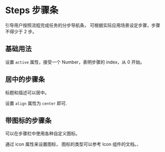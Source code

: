 <script setup>
import demo1 from './demo1.vue'
import demo2 from './demo2.vue'
import demo3 from './demo3.vue'
</script>

# Steps 步骤条

引导用户按照流程完成任务的分步导航条， 可根据实际应用场景设定步骤，步骤不得少于 2 步。

## 基础用法

设置 `active` 属性，接受一个 Number，表明步骤的 index，从 0 开始。

<preview comp-name="steps" demo-name="demo1">
  <demo1/>
</preview>

## 居中的步骤条

标题和描述可以居中。

设置 `align` 属性为 `center` 即可.

<preview comp-name="steps" demo-name="demo2">
  <demo2/>
</preview>

## 带图标的步骤条

可以在步骤栏中使用各种自定义图标。

通过 icon 属性来设置图标， 图标的类型可以参考 Icon 组件的文档。、

<preview comp-name="steps" demo-name="demo3">
  <demo3/>
</preview>
